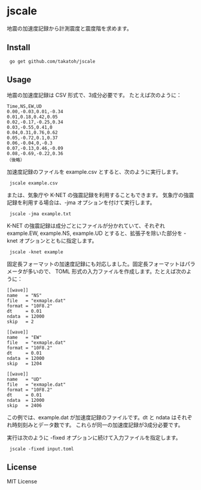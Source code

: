 # jscale

地震の加速度記録から計測震度と震度階を求めます。

## Install

``` go get github.com/takatoh/jscale```

## Usage

地震の加速度記録は CSV 形式で、3成分必要です。
たとえば次のように：

```
Time,NS,EW,UD
0.00,-0.03,0.01,-0.34
0.01,0.18,0.42,0.05
0.02,-0.17,-0.25,0.34
0.03,-0.55,0.41,0
0.04,0.31,0.76,0.62
0.05,-0.72,0.1,0.37
0.06,-0.04,0,-0.3
0.07,-0.13,0.46,-0.09
0.08,-0.69,-0.22,0.36
（後略）
```
加速度記録のファイルを example.csv とすると、次のように実行します。

``` jscale example.csv```

または、気象庁や K-NET の強震記録を利用することもできます。
気象庁の強震記録を利用する場合は、-jma オプションを付けて実行します。

``` jscale -jma example.txt```

K-NET の強震記録は成分ごとにファイルが分かれていて、それぞれ example.EW, example.NS, 
example.UD とすると、拡張子を除いた部分を -knet オプションとともに指定します。

``` jscale -knet example```

固定長フォーマットの加速度記録にも対応しました。固定長フォーマットはパラメータが多いので、
TOML 形式の入力ファイルを作成します。たとえば次のように：

```
[[wave]]
name   = "NS"
file   = "exmaple.dat"
format = "10F8.2"
dt     = 0.01
ndata  = 12000
skip   = 2

[[wave]]
name   = "EW"
file   = "exmaple.dat"
format = "10F8.2"
dt     = 0.01
ndata  = 12000
skip   = 1204

[[wave]]
name   = "UD"
file   = "exmaple.dat"
format = "10F8.2"
dt     = 0.01
ndata  = 12000
skip   = 2406
```

この例では、example.dat が加速度記録のファイルです。dt と ndata はそれぞれ時刻刻みとデータ数です。
これらが同一の加速度記録が3成分必要です。

実行は次のように -fixed オプションに続けて入力ファイルを指定します。

``` jscale -fixed input.toml```

## License

MIT License
